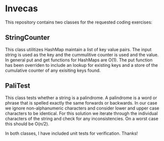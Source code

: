 # Invecas
This repository contains two classes for the requested coding exercises:

## StringCounter 

This class utilitizes HashMap maintain a list of key value pairs. The input string is used as the key and the cummulitive counter is used and the value. In general put and get functions for HashMaps are O(1). The put function has been overriden to include an lookup for existing keys and a store of the cumulative counter of any exisiting keys found. 

## PaliTest

This class tests whether a string is a palindrome. A palindrome is a word or phrase that is spelled exactly the same forwards or backwards. In our case we ignore non-alphanumeric characters and consider lower and upper case characters to be identical. For this solution we iterate through the individual characters of the string and check for any inconsistencies. On a worst case this should be O(n/2).


In both classes, I have included unit tests for verification. Thanks!

